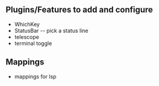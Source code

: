 ## Plugins/Features to add and configure
 - WhichKey
 - StatusBar -- pick a status line
 - telescope
 - terminal toggle

## Mappings
 - mappings for lsp
